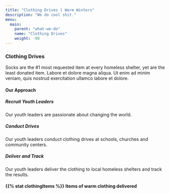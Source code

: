 ```yaml
---
title: "Clothing Drives | Warm Winters"
description: "We do cool shit."
menu:
  main:
    parent: "what-we-do"
    name: "Clothing Drives"
    weight: -90
---
```


<h3>Clothing Drives</h3>

<p class="intro-text">Socks are the #1 most requested item at every
homeless shelter, yet are the least donated item. Labore et dolore magna aliqua. Ut enim ad minim veniam, quis nostrud exercitation ullamco labore et dolore.</p>

<h4>Our Approach</h4>

<div class="our-approach">
  <div>
    <h5>Recruit Youth Leaders</h5>
    <p>Our youth leaders are passionate about changing the world.</p>
    <h5>Conduct Drives</h5>
    <p>Our youth leaders conduct clothing drives at schools, churches and community centers.</p>
    <h5>Deliver and Track</h5>
    <p>Our youth leaders deliver the clothing to local homeless shelters and track the results.</p>
  </div>
  <div style="background-image: url('/img/clothing-drives.jpg')"></div>
</div>

<div class="big-stat">
  <h4><span>{{% stat clothingItems %}}</span> Items of warm clothing delivered</h4>
</div>

